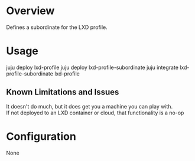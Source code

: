 # Overview

Defines a subordinate for the LXD profile.

# Usage

juju deploy lxd-profile
juju deploy lxd-profile-subordinate
juju integrate lxd-profile-subordinate lxd-profile

## Known Limitations and Issues

It doesn't do much, but it does get you a machine you can play with.  
If not deployed to an LXD container or cloud, that functionality is a no-op

# Configuration

None
